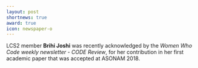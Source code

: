 ```yaml
---
layout: post
shortnews: true
award: true
icon: newspaper-o
---
```


LCS2 member <b>Brihi Joshi</b> was recently acknowledged by the <i>Women Who Code weekly newsletter - CODE Review</i>, for her contribution in her first academic paper that was accepted at ASONAM 2018.